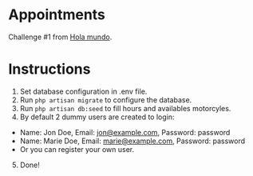 # Appointments

Challenge #1 from [Hola mundo](https://www.youtube.com/watch?v=aouDQ8caJYg).

# Instructions

1. Set database configuration in .env file.
2. Run `php artisan migrate` to configure the database.
3. Run `php artisan db:seed` to fill hours and availables motorcyles.
4. By default 2 dummy users are created to login:

-   Name: Jon Doe, Email: jon@example.com, Password: password
-   Name: Marie Doe, Email: marie@example.com, Password: password
-   Or you can register your own user.

5. Done!
